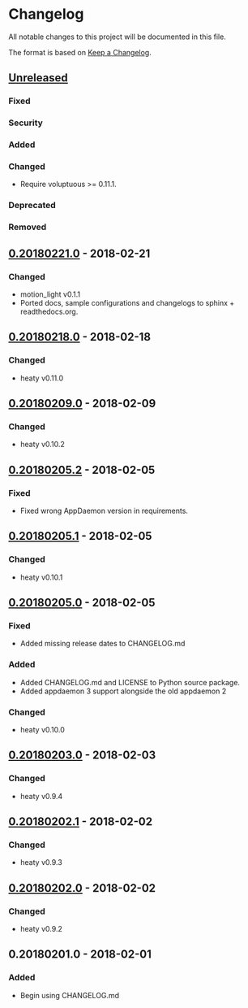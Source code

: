 # Changelog

All notable changes to this project will be documented in this file.

The format is based on [Keep a Changelog](http://keepachangelog.com/en/1.0.0/).


## [Unreleased]
[Unreleased]: https://github.com/efficiosoft/hass_apps/compare/v0.20180221.0...HEAD

### Fixed

### Security

### Added

### Changed
* Require voluptuous >= 0.11.1.

### Deprecated

### Removed


## [0.20180221.0] - 2018-02-21
[0.20180221.0]: https://github.com/efficiosoft/hass_apps/compare/v0.20180218.0...v0.20180221.0

### Changed
* motion_light v0.1.1
* Ported docs, sample configurations and changelogs to sphinx +
  readthedocs.org.


## [0.20180218.0] - 2018-02-18
[0.20180218.0]: https://github.com/efficiosoft/hass_apps/compare/v0.20180209.0...v0.20180218.0

### Changed
* heaty v0.11.0


## [0.20180209.0] - 2018-02-09
[0.20180209.0]: https://github.com/efficiosoft/hass_apps/compare/v0.20180205.2...v0.20180209.0

### Changed
* heaty v0.10.2


## [0.20180205.2] - 2018-02-05
[0.20180205.2]: https://github.com/efficiosoft/hass_apps/compare/v0.20180205.1...v0.20180205.2

### Fixed
* Fixed wrong AppDaemon version in requirements.


## [0.20180205.1] - 2018-02-05
[0.20180205.1]: https://github.com/efficiosoft/hass_apps/compare/v0.20180205.0...v0.20180205.1

### Changed
* heaty v0.10.1


## [0.20180205.0] - 2018-02-05
[0.20180205.0]: https://github.com/efficiosoft/hass_apps/compare/v0.20180203.0...v0.20180205.0

### Fixed
* Added missing release dates to CHANGELOG.md

### Added
* Added CHANGELOG.md and LICENSE to Python source package.
* Added appdaemon 3 support alongside the old appdaemon 2

### Changed
* heaty v0.10.0


## [0.20180203.0] - 2018-02-03
[0.20180203.0]: https://github.com/efficiosoft/hass_apps/compare/v0.20180202.1...v0.20180203.0

### Changed
* heaty v0.9.4


## [0.20180202.1] - 2018-02-02
[0.20180202.1]: https://github.com/efficiosoft/hass_apps/compare/v0.20180202.0...v0.20180202.1

### Changed
* heaty v0.9.3


## [0.20180202.0] - 2018-02-02
[0.20180202.0]: https://github.com/efficiosoft/hass_apps/compare/v0.20180201.0...v0.20180202.0

### Changed
* heaty v0.9.2


## 0.20180201.0 - 2018-02-01

### Added
- Begin using CHANGELOG.md
